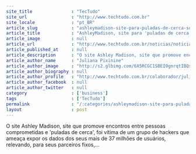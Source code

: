 ```yaml
---
site_title               : "TecTudo"
site_url                 : "http://www.techtudo.com.br"
site_locale              : "pt_BR"
article_slug             : "ashleymadison-site-para-puladas-de-cerca-sofre-ataque-e-vaza-dados"
article_title            : "AshleyMadison, site para 'puladas de cerca', sofre ataque e vaza dados"
article_image            : null
article_url              : "http://www.techtudo.com.br/noticias/noticia/2015/07/ashleymadison-site-para-puladas-de-cerca-sofre-ataque-e-vaza-dados.html"
article_published_at     : null
article_description      : "O site Ashley Madison, site que promove encontros entre pessoas comprometidas e 'puladas de cerca', foi vítima de um grupo de hackers que ameaça expor os dados dos seus mais de 37 milhões de usuários, relevando, para seus parceiros fixos,..."
article_author_name      : "Juliana Pixinine"
article_author_image     : "http://s2.glbimg.com/6X5RCGC1SBEI0gnrqtIBQstSCLs=/30x30/s2.glbimg.com/cWSG6H75PeswBd1KXxHruGHhOkY=/414x0:1984x1569/140x140/s.glbimg.com/po/tt2/f/original/2014/03/11/juliana.jpg"
article_author_biography : null
article_author_profile   : "http://www.techtudo.com.br/colaborador/juliana-pixinine.html"
article_author_facebook  : null
article_author_twitter   : null
category                 : ['business']
tags                     : ['TecTudo']
permalink                : "/:categories/ashleymadison-site-para-puladas-de-cerca-sofre-ataque-e-vaza-dados/"
layout                   : post
---
```


O site Ashley Madison, site que promove encontros entre pessoas comprometidas e 'puladas de cerca', foi vítima de um grupo de hackers que ameaça expor os dados dos seus mais de 37 milhões de usuários, relevando, para seus parceiros fixos,...

